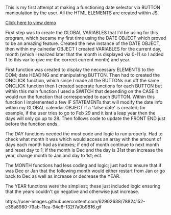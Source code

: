 This is my first attempt at making a functioning date selector via BUTTON manipulation by the user. All the HTML ELEMENTS are created within JS.

<a href="#demo">Click here to view demo</a>

First step was to create the GLOBAL VARIABLES that I'd be using for this program, which became my first time using the DATE OBJECT which proved to be an amazing feature. Created the new instance of the DATE OBJECT, then within my calnedar OBJECT I created VARIABLES for the current day, month (which I realized later that the month is displayed via 0-11 so I added 1 to this var to give me the correct current month) and year.

First function was created to display the neccessary ELEMENTS to the DOM; date HEADING and manipulating BUTTON. Then had to created the ONCLICK function, which since I made all the BUTTONs run off the same ONCLICK function then I created seperate functions for each BUTTON but within this main function I used a SWITCH that depending on the CASE it would run the function that corresponded to each BUTTON. Within this function I implemented a few IF STATEMENTs that will modify the date info within my GLOBAL calendar OBJECT if a 'false date' is created; for example, if the user tries to go to Feb 29 and it isnt a leap year then the days will only go up to 28. Then follows code to update the FRONT END just before the function ends.

The DAY functions needed the most code and logic to run properly. Had to check what month it was which would access an array with the amount of days each month had as indexes; if end of month continue to next month and reset day to 1; if the month is Dec and the day is 31st then increase the year, change month to Jan and day to 1st; ect.

The MONTH functions had less coding and logic; just had to ensure that if was Dec or Jan that the following month would either restart from Jan or go back to Dec as well as increase or decrease the YEAR.

The YEAR functions were the simpliest; these just included logic ensuring that the years couldn't go negative and otherwise just increase.

<div id="demo">
https://user-images.githubusercontent.com/62902638/78824152-e36a8980-79ab-11ea-94c6-132f7a0b9816.gif
</div>
